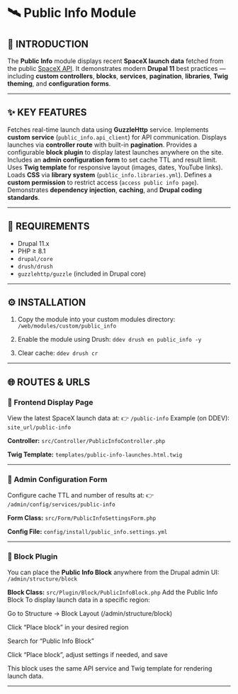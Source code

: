 # 🛰️ Public Info Module

## 🧩 INTRODUCTION
The **Public Info** module displays recent **SpaceX launch data** fetched from the public [SpaceX API](https://api.spacexdata.com/v4/launches).
It demonstrates modern **Drupal 11** best practices — including **custom controllers**, **blocks**, **services**, **pagination**, **libraries**, **Twig theming**, and **configuration forms**.

---

## ✨ KEY FEATURES
Fetches real-time launch data using **GuzzleHttp** service.
Implements **custom service** (`public_info.api_client`) for API communication.
Displays launches via **controller route** with built-in **pagination**.
Provides a configurable **block plugin** to display latest launches anywhere on the site.
Includes an **admin configuration form** to set cache TTL and result limit.
Uses **Twig template** for responsive layout (images, dates, YouTube links).
Loads **CSS** via **library system** (`public_info.libraries.yml`).
Defines a **custom permission** to restrict access (`access public info page`).
Demonstrates **dependency injection**, **caching**, and **Drupal coding standards**.

---

## 🧠 REQUIREMENTS
- Drupal 11.x
- PHP ≥ 8.1
- `drupal/core`
- `drush/drush`
- `guzzlehttp/guzzle` (included in Drupal core)

---

## ⚙️ INSTALLATION

1. Copy the module into your custom modules directory:
   `/web/modules/custom/public_info`

2. Enable the module using Drush:
   `ddev drush en public_info -y`

3. Clear cache:
   `ddev drush cr`

---

## 🌐 ROUTES & URLS

### 🔹 Frontend Display Page
View the latest SpaceX launch data at:
👉 `/public-info`
Example (on DDEV):
`site_url/public-info`

**Controller:**
`src/Controller/PublicInfoController.php`

**Twig Template:**
`templates/public-info-launches.html.twig`

---

### 🔹 Admin Configuration Form
Configure cache TTL and number of results at:
👉 `/admin/config/services/public-info`

**Form Class:**
`src/Form/PublicInfoSettingsForm.php`

**Config File:**
`config/install/public_info.settings.yml`

---

### 🔹 Block Plugin
You can place the **Public Info Block** anywhere from the Drupal admin UI:
`/admin/structure/block`

**Block Class:**
`src/Plugin/Block/PublicInfoBlock.php`
Add the Public Info Block
To display launch data in a specific region:

Go to Structure → Block Layout (/admin/structure/block)

Click “Place block” in your desired region

Search for “Public Info Block”

Click “Place block”, adjust settings if needed, and save

This block uses the same API service and Twig template for rendering launch data.

---
